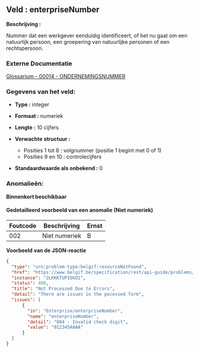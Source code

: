 ## Veld : enterpriseNumber

**Beschrijving :**  

Nummer dat een werkgever eenduidig identificeert, of het nu gaat om een natuurlijk persoon, een groepering van natuurlijke personen of een rechtspersoon.

### Externe Documentatie

[Glossarium - 00014 - ONDERNEMINGSNUMMER](https://www.socialsecurity.be/portail/glossaires/dmfa.nsf/56d13fe0587c9d6dc1256b210060ae6a/10f0d84de7fae4fcc1258bea00337b64?OpenDocument)


### Gegevens van het veld:

* **Type :** integer
* **Formaat :** numeriek
* **Lengte :** 10 cijfers
* **Verwachte structuur :**

  * Posities 1 tot 8 : volgnummer (positie 1 begint met 0 of 1)
  * Posities 9 en 10 : controlecijfers
* **Standaardwaarde als onbekend :** 0

### Anomalieën:

**Binnenkort beschikbaar**

#### Gedetailleerd voorbeeld van een anomalie (Niet numeriek)

| Foutcode | Beschrijving                    | Ernst            |
| -------- |---------------------------------|------------------|
| 002      | Niet numeriek                   | B                |

**Voorbeeld van de JSON-reactie**

```json
{
  "type": "urn:problem-type:belgif:resourceNotFound",
  "href": "https://www.belgif.be/specification/rest/api-guide/problems/resourceNotFound.html",
  "instance": "2LKKKTUPIOUOI",
  "status": 400,
  "title": "Not Processed Due to Errors",
  "detail": "There are issues in the pocessed form",
  "issues": [
      {
        "in": "Enterprise/enterpriseNumber",
        "name": "enterpriseNumber",
        "detail": "004 - Invalid check digit",
        "value": "012345AAAA"
      }
  ]
}
```



